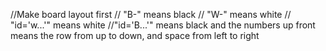 //Make board layout first
// "B-" means black
// "W-" means white
// "id='w...'" means white
//"id='B...'" means black and the numbers up front means the row from up to down, and space from left to right
